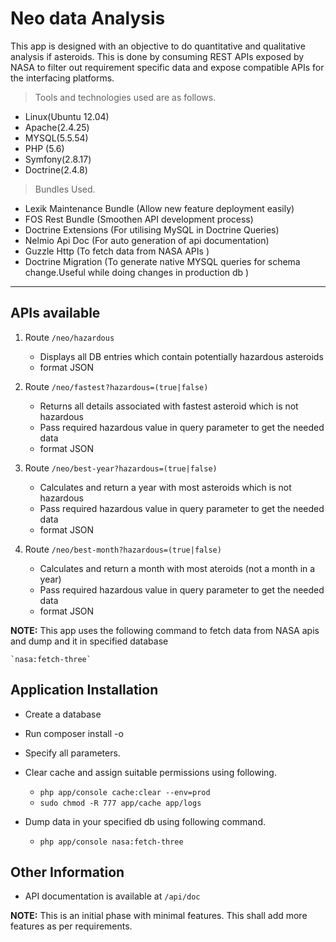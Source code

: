# Neo data Analysis
  
 This app is designed with an objective to do quantitative and qualitative analysis if asteroids.
 This is done by consuming REST APIs exposed by NASA to filter out requirement specific data and expose compatible APIs for the interfacing platforms.
 
 > Tools and technologies used are as follows.
 
 - Linux(Ubuntu 12.04)
 - Apache(2.4.25)
 - MYSQL(5.5.54)
 - PHP (5.6)
 - Symfony(2.8.17)
 - Doctrine(2.4.8)
 
 > Bundles Used.
 
 - Lexik Maintenance Bundle (Allow new feature deployment easily) 
 - FOS Rest Bundle (Smoothen API development process)
 - Doctrine Extensions (For utilising MySQL in Doctrine Queries)
 - Nelmio Api Doc (For auto generation of api documentation)
 - Guzzle Http (To fetch data from NASA APIs ) 
 - Doctrine Migration (To generate native MYSQL queries for schema change.Useful while doing changes in production db )
 
 -----------------------------------
 ## APIs available
 
 1. Route `/neo/hazardous`
 
    - Displays all DB entries which contain potentially hazardous asteroids
    - format JSON
 
 2. Route `/neo/fastest?hazardous=(true|false)` 
 
    - Returns all details associated with fastest asteroid which is not hazardous
    - Pass required hazardous value in query parameter to get the needed data
    - format JSON 
 
 3. Route `/neo/best-year?hazardous=(true|false)`
 
    - Calculates and return a year with most asteroids which is not hazardous
    - Pass required hazardous value in query parameter to get the needed data
    - format JSON
 
 4. Route `/neo/best-month?hazardous=(true|false)`
 
    - Calculates and return a month with most ateroids (not a month in a year)
    - Pass required hazardous value in query parameter to get the needed data
    - format JSON
    
    
 **NOTE:** This app uses the following command to fetch data from NASA apis and dump and it in specified database    
 
    `nasa:fetch-three`
    
    
 ## Application Installation
    
   - Create a database
   - Run composer install -o
   - Specify all parameters.
   - Clear cache and assign suitable permissions using following.
      
     - `php app/console cache:clear --env=prod `
     - `sudo chmod -R 777 app/cache app/logs` 
   - Dump data in your specified db using following command.
   
     - `php app/console nasa:fetch-three `
  
 ## Other Information
   
 - API documentation is available at `/api/doc`
 
   
 **NOTE:** This is an initial phase with minimal features. This shall add more features as per requirements.  